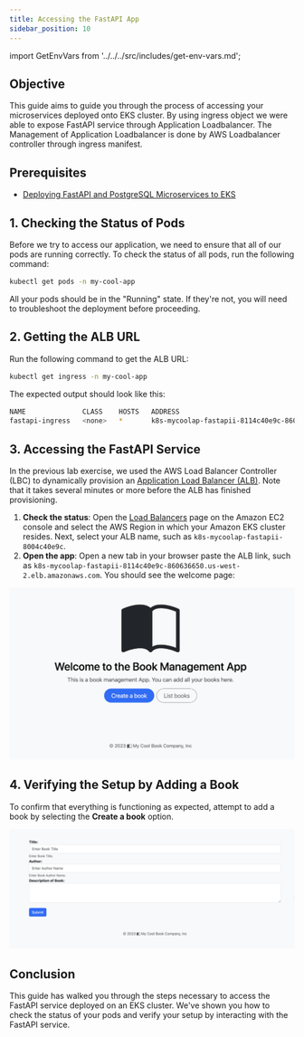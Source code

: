 ```yaml
---
title: Accessing the FastAPI App
sidebar_position: 10
---
```

import GetEnvVars from '../../../src/includes/get-env-vars.md';

## Objective

This guide aims to guide you through the process of accessing your microservices deployed onto EKS cluster. By using ingress object we were able to expose FastAPI service through Application Loadbalancer. The Management of Application Loadbalancer is done by AWS Loadbalancer controller through ingress manifest.

## Prerequisites

- [Deploying FastAPI and PostgreSQL Microservices to EKS](./deploy-app.md)

<!--This is a shared file at src/includes/get-env-vars.md that tells users to navigate to the `python-fastapi-demo-docker` directory where their environment variables are sourced.-->
<GetEnvVars />

## 1. Checking the Status of Pods

Before we try to access our application, we need to ensure that all of our pods are running correctly. To check the status of all pods, run the following command:

```bash
kubectl get pods -n my-cool-app
```

All your pods should be in the "Running" state. If they're not, you will need to troubleshoot the deployment before proceeding.

## 2. Getting the ALB URL

Run the following command to get the ALB URL:

```bash
kubectl get ingress -n my-cool-app
```

The expected output should look like this:

```bash
NAME              CLASS    HOSTS   ADDRESS                                                                  PORTS   AGE
fastapi-ingress   <none>   *       k8s-mycoolap-fastapii-8114c40e9c-860636650.us-west-2.elb.amazonaws.com   80      3m17s
```

## 3. Accessing the FastAPI Service

In the previous lab exercise, we used the AWS Load Balancer Controller (LBC) to dynamically provision an [Application Load Balancer (ALB)](https://docs.aws.amazon.com/elasticloadbalancing/latest/application/introduction.html). Note that it takes several minutes or more before the ALB has finished provisioning. 

1. **Check the status**: Open the [Load Balancers](https://console.aws.amazon.com/ec2/#LoadBalancers:) page on the Amazon EC2 console and select the AWS Region in which your Amazon EKS cluster resides. Next, select your ALB name, such as `k8s-mycoolap-fastapii-8004c40e9c`.
2. **Open the app**: Open a new tab in your browser paste the ALB link, such as `k8s-mycoolap-fastapii-8114c40e9c-860636650.us-west-2.elb.amazonaws.com`. You should see the welcome page:

![](./images/app-home.png)

## 4. Verifying the Setup by Adding a Book

To confirm that everything is functioning as expected, attempt to add a book by selecting the **Create a book** option.

![](./images/app-create-book.png)

## Conclusion

This guide has walked you through the steps necessary to access the FastAPI service deployed on an EKS cluster. We've shown you how to check the status of your pods and verify your setup by interacting with the FastAPI service.